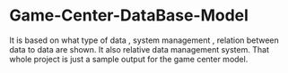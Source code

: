 # Game-Center-DataBase-Model
It is based on what type of data , system management , relation between data to data are shown. It also relative data management system. That whole project is just a sample output for the game center model. 
